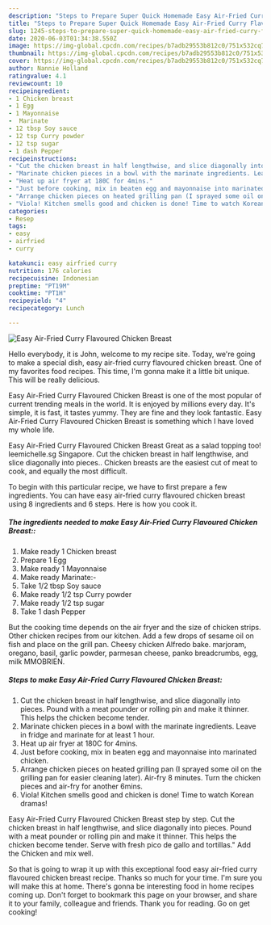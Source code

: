 ```yaml
---
description: "Steps to Prepare Super Quick Homemade Easy Air-Fried Curry Flavoured Chicken Breast"
title: "Steps to Prepare Super Quick Homemade Easy Air-Fried Curry Flavoured Chicken Breast"
slug: 1245-steps-to-prepare-super-quick-homemade-easy-air-fried-curry-flavoured-chicken-breast
date: 2020-06-03T01:34:38.550Z
image: https://img-global.cpcdn.com/recipes/b7adb29553b812c0/751x532cq70/easy-air-fried-curry-flavoured-chicken-breast-recipe-main-photo.jpg
thumbnail: https://img-global.cpcdn.com/recipes/b7adb29553b812c0/751x532cq70/easy-air-fried-curry-flavoured-chicken-breast-recipe-main-photo.jpg
cover: https://img-global.cpcdn.com/recipes/b7adb29553b812c0/751x532cq70/easy-air-fried-curry-flavoured-chicken-breast-recipe-main-photo.jpg
author: Nannie Holland
ratingvalue: 4.1
reviewcount: 10
recipeingredient:
- 1 Chicken breast
- 1 Egg
- 1 Mayonnaise
-  Marinate
- 12 tbsp Soy sauce
- 12 tsp Curry powder
- 12 tsp sugar
- 1 dash Pepper
recipeinstructions:
- "Cut the chicken breast in half lengthwise, and slice diagonally into pieces. Pound with a meat pounder or rolling pin and make it thinner. This helps the chicken become tender."
- "Marinate chicken pieces in a bowl with the marinate ingredients. Leave in fridge and marinate for at least 1 hour."
- "Heat up air fryer at 180C for 4mins."
- "Just before cooking, mix in beaten egg and mayonnaise into marinated chicken."
- "Arrange chicken pieces on heated grilling pan (I sprayed some oil on the grilling pan for easier cleaning later). Air-fry 8 minutes. Turn the chicken pieces and air-fry for another 6mins."
- "Viola! Kitchen smells good and chicken is done! Time to watch Korean dramas!"
categories:
- Resep
tags:
- easy
- airfried
- curry

katakunci: easy airfried curry
nutrition: 176 calories
recipecuisine: Indonesian
preptime: "PT19M"
cooktime: "PT1H"
recipeyield: "4"
recipecategory: Lunch

---
```



![Easy Air-Fried Curry Flavoured Chicken Breast](https://img-global.cpcdn.com/recipes/b7adb29553b812c0/751x532cq70/easy-air-fried-curry-flavoured-chicken-breast-recipe-main-photo.jpg)

Hello everybody, it is John, welcome to my recipe site. Today, we're going to make a special dish, easy air-fried curry flavoured chicken breast. One of my favorites food recipes. This time, I'm gonna make it a little bit unique. This will be really delicious.

Easy Air-Fried Curry Flavoured Chicken Breast is one of the most popular of current trending meals in the world. It is enjoyed by millions every day. It's simple, it is fast, it tastes yummy. They are fine and they look fantastic. Easy Air-Fried Curry Flavoured Chicken Breast is something which I have loved my whole life.

Easy Air-Fried Curry Flavoured Chicken Breast Great as a salad topping too! leemichelle.sg Singapore. Cut the chicken breast in half lengthwise, and slice diagonally into pieces.. Chicken breasts are the easiest cut of meat to cook, and equally the most difficult.


To begin with this particular recipe, we have to first prepare a few ingredients. You can have easy air-fried curry flavoured chicken breast using 8 ingredients and 6 steps. Here is how you cook it.

##### The ingredients needed to make Easy Air-Fried Curry Flavoured Chicken Breast::

1. Make ready 1 Chicken breast
1. Prepare 1 Egg
1. Make ready 1 Mayonnaise
1. Make ready  Marinate:-
1. Take 1/2 tbsp Soy sauce
1. Make ready 1/2 tsp Curry powder
1. Make ready 1/2 tsp sugar
1. Take 1 dash Pepper


But the cooking time depends on the air fryer and the size of chicken strips. Other chicken recipes from our kitchen. Add a few drops of sesame oil on fish and place on the grill pan. Cheesy chicken Alfredo bake. marjoram, oregano, basil, garlic powder, parmesan cheese, panko breadcrumbs, egg, milk MMOBRIEN. 

##### Steps to make Easy Air-Fried Curry Flavoured Chicken Breast:

1. Cut the chicken breast in half lengthwise, and slice diagonally into pieces. Pound with a meat pounder or rolling pin and make it thinner. This helps the chicken become tender.
1. Marinate chicken pieces in a bowl with the marinate ingredients. Leave in fridge and marinate for at least 1 hour.
1. Heat up air fryer at 180C for 4mins.
1. Just before cooking, mix in beaten egg and mayonnaise into marinated chicken.
1. Arrange chicken pieces on heated grilling pan (I sprayed some oil on the grilling pan for easier cleaning later). Air-fry 8 minutes. Turn the chicken pieces and air-fry for another 6mins.
1. Viola! Kitchen smells good and chicken is done! Time to watch Korean dramas!


Easy Air-Fried Curry Flavoured Chicken Breast step by step. Cut the chicken breast in half lengthwise, and slice diagonally into pieces. Pound with a meat pounder or rolling pin and make it thinner. This helps the chicken become tender. Serve with fresh pico de gallo and tortillas.&#34; Add the Chicken and mix well. 

So that is going to wrap it up with this exceptional food easy air-fried curry flavoured chicken breast recipe. Thanks so much for your time. I'm sure you will make this at home. There's gonna be interesting food in home recipes coming up. Don't forget to bookmark this page on your browser, and share it to your family, colleague and friends. Thank you for reading. Go on get cooking!
